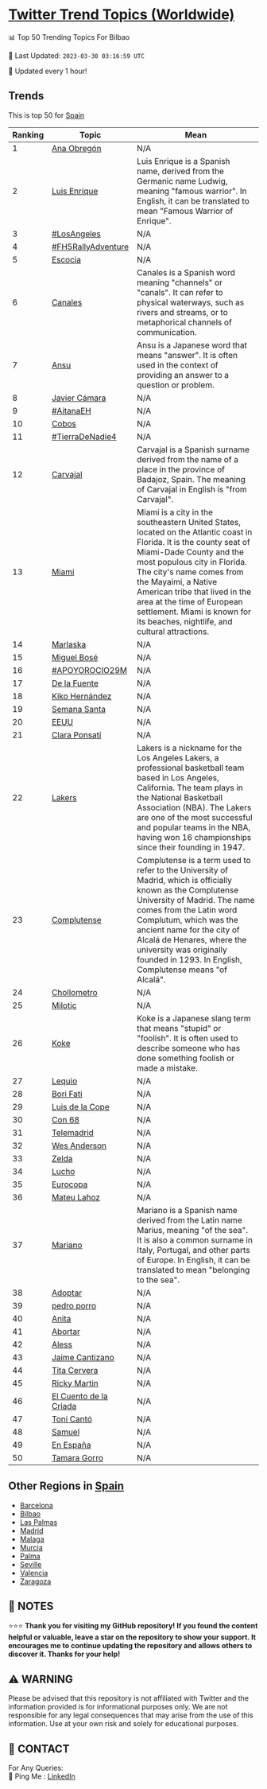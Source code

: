 [Twitter Trend Topics (Worldwide)](https://github.com/ErcinDedeoglu/Twitter-Trend-Topics)
==========


📊 Top 50 Trending Topics For Bilbao

📆 Last Updated: `2023-03-30 03:16:59 UTC`

🔧 Updated every 1 hour!


## Trends

This is top 50 for [Spain](</Spain>)

| Ranking | Topic | Mean |
| ------- | ------------ | ------------ |
| 1 | [Ana Obregón](http://twitter.com/search?q=Ana+Obreg%c3%b3n) | N/A |
| 2 | [Luis Enrique](http://twitter.com/search?q=Luis+Enrique) | Luis Enrique is a Spanish name, derived from the Germanic name Ludwig, meaning "famous warrior". In English, it can be translated to mean "Famous Warrior of Enrique". |
| 3 | [#LosAngeles](http://twitter.com/search?q=%23LosAngeles) | N/A |
| 4 | [#FH5RallyAdventure](http://twitter.com/search?q=%23FH5RallyAdventure) | N/A |
| 5 | [Escocia](http://twitter.com/search?q=Escocia) | N/A |
| 6 | [Canales](http://twitter.com/search?q=Canales) | Canales is a Spanish word meaning "channels" or "canals". It can refer to physical waterways, such as rivers and streams, or to metaphorical channels of communication. |
| 7 | [Ansu](http://twitter.com/search?q=Ansu) | Ansu is a Japanese word that means "answer". It is often used in the context of providing an answer to a question or problem. |
| 8 | [Javier Cámara](http://twitter.com/search?q=Javier+C%c3%a1mara) | N/A |
| 9 | [#AitanaEH](http://twitter.com/search?q=%23AitanaEH) | N/A |
| 10 | [Cobos](http://twitter.com/search?q=Cobos) | N/A |
| 11 | [#TierraDeNadie4](http://twitter.com/search?q=%23TierraDeNadie4) | N/A |
| 12 | [Carvajal](http://twitter.com/search?q=Carvajal) | Carvajal is a Spanish surname derived from the name of a place in the province of Badajoz, Spain. The meaning of Carvajal in English is "from Carvajal". |
| 13 | [Miami](http://twitter.com/search?q=Miami) | Miami is a city in the southeastern United States, located on the Atlantic coast in Florida. It is the county seat of Miami-Dade County and the most populous city in Florida. The city's name comes from the Mayaimi, a Native American tribe that lived in the area at the time of European settlement. Miami is known for its beaches, nightlife, and cultural attractions. |
| 14 | [Marlaska](http://twitter.com/search?q=Marlaska) | N/A |
| 15 | [Miguel Bosé](http://twitter.com/search?q=Miguel+Bos%c3%a9) | N/A |
| 16 | [#APOYOROCIO29M](http://twitter.com/search?q=%23APOYOROCIO29M) | N/A |
| 17 | [De la Fuente](http://twitter.com/search?q=De+la+Fuente) | N/A |
| 18 | [Kiko Hernández](http://twitter.com/search?q=Kiko+Hern%c3%a1ndez) | N/A |
| 19 | [Semana Santa](http://twitter.com/search?q=Semana+Santa) | N/A |
| 20 | [EEUU](http://twitter.com/search?q=EEUU) | N/A |
| 21 | [Clara Ponsatí](http://twitter.com/search?q=Clara+Ponsat%c3%ad) | N/A |
| 22 | [Lakers](http://twitter.com/search?q=Lakers) | Lakers is a nickname for the Los Angeles Lakers, a professional basketball team based in Los Angeles, California. The team plays in the National Basketball Association (NBA). The Lakers are one of the most successful and popular teams in the NBA, having won 16 championships since their founding in 1947. |
| 23 | [Complutense](http://twitter.com/search?q=Complutense) | Complutense is a term used to refer to the University of Madrid, which is officially known as the Complutense University of Madrid. The name comes from the Latin word Complutum, which was the ancient name for the city of Alcalá de Henares, where the university was originally founded in 1293. In English, Complutense means "of Alcalá". |
| 24 | [Chollometro](http://twitter.com/search?q=Chollometro) | N/A |
| 25 | [Milotic](http://twitter.com/search?q=Milotic) | N/A |
| 26 | [Koke](http://twitter.com/search?q=Koke) | Koke is a Japanese slang term that means "stupid" or "foolish". It is often used to describe someone who has done something foolish or made a mistake. |
| 27 | [Lequio](http://twitter.com/search?q=Lequio) | N/A |
| 28 | [Bori Fati](http://twitter.com/search?q=Bori+Fati) | N/A |
| 29 | [Luis de la Cope](http://twitter.com/search?q=Luis+de+la+Cope) | N/A |
| 30 | [Con 68](http://twitter.com/search?q=Con+68) | N/A |
| 31 | [Telemadrid](http://twitter.com/search?q=Telemadrid) | N/A |
| 32 | [Wes Anderson](http://twitter.com/search?q=Wes+Anderson) | N/A |
| 33 | [Zelda](http://twitter.com/search?q=Zelda) | N/A |
| 34 | [Lucho](http://twitter.com/search?q=Lucho) | N/A |
| 35 | [Eurocopa](http://twitter.com/search?q=Eurocopa) | N/A |
| 36 | [Mateu Lahoz](http://twitter.com/search?q=Mateu+Lahoz) | N/A |
| 37 | [Mariano](http://twitter.com/search?q=Mariano) | Mariano is a Spanish name derived from the Latin name Marius, meaning "of the sea". It is also a common surname in Italy, Portugal, and other parts of Europe. In English, it can be translated to mean "belonging to the sea". |
| 38 | [Adoptar](http://twitter.com/search?q=Adoptar) | N/A |
| 39 | [pedro porro](http://twitter.com/search?q=pedro+porro) | N/A |
| 40 | [Anita](http://twitter.com/search?q=Anita) | N/A |
| 41 | [Abortar](http://twitter.com/search?q=Abortar) | N/A |
| 42 | [Aless](http://twitter.com/search?q=Aless) | N/A |
| 43 | [Jaime Cantizano](http://twitter.com/search?q=Jaime+Cantizano) | N/A |
| 44 | [Tita Cervera](http://twitter.com/search?q=Tita+Cervera) | N/A |
| 45 | [Ricky Martin](http://twitter.com/search?q=Ricky+Martin) | N/A |
| 46 | [El Cuento de la Criada](http://twitter.com/search?q=El+Cuento+de+la+Criada) | N/A |
| 47 | [Toni Cantó](http://twitter.com/search?q=Toni+Cant%c3%b3) | N/A |
| 48 | [Samuel](http://twitter.com/search?q=Samuel) | N/A |
| 49 | [En España](http://twitter.com/search?q=En+Espa%c3%b1a) | N/A |
| 50 | [Tamara Gorro](http://twitter.com/search?q=Tamara+Gorro) | N/A |



## Other Regions in [Spain](</Spain>)

* [Barcelona](</Spain/Barcelona.md>)
* [Bilbao](</Spain/Bilbao.md>)
* [Las Palmas](</Spain/Las Palmas.md>)
* [Madrid](</Spain/Madrid.md>)
* [Malaga](</Spain/Malaga.md>)
* [Murcia](</Spain/Murcia.md>)
* [Palma](</Spain/Palma.md>)
* [Seville](</Spain/Seville.md>)
* [Valencia](</Spain/Valencia.md>)
* [Zaragoza](</Spain/Zaragoza.md>)



## 📝 NOTES

⭐⭐⭐ **Thank you for visiting my GitHub repository! If you found the content helpful or valuable, leave a star on the repository to show your support. It encourages me to continue updating the repository and allows others to discover it. Thanks for your help!**


## ⚠️ WARNING

Please be advised that this repository is not affiliated with Twitter and the information provided is for informational purposes only. We are not responsible for any legal consequences that may arise from the use of this information. Use at your own risk and solely for educational purposes.


## 📨 CONTACT

 For Any Queries:  
            🏓 Ping Me : [LinkedIn](https://www.linkedin.com/in/ercindedeoglu/)
